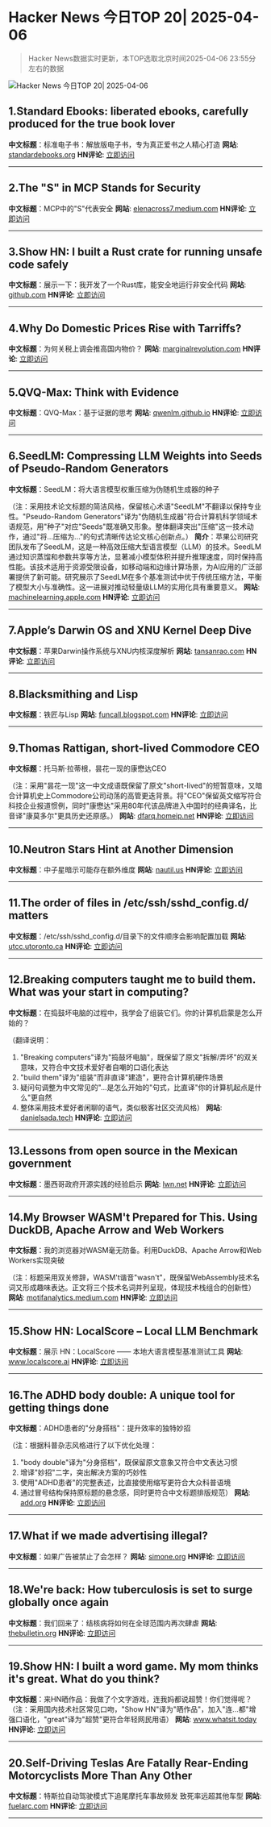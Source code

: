 # Hacker News 今日TOP 20| 2025-04-06

> Hacker News数据实时更新，本TOP选取北京时间2025-04-06 23:55分左右的数据

![Hacker News 今日TOP 20| 2025-04-06](https://img.chuhaix.com/2024/0910_imageFile-1665440404179-628424718_1725901191.png)

## 1.Standard Ebooks: liberated ebooks, carefully produced for the true book lover
**中文标题**：标准电子书：解放版电子书，专为真正爱书之人精心打造
**网站**:  <a href='https://standardebooks.org' target='_blank' rel='nofollow'>standardebooks.org</a>
**HN评论**:  <a href='https://news.ycombinator.com/item?id=43599637&utm_source=www.chuhaix.com' target='_blank' rel='nofollow'>立即访问</a>

---

## 2.The "S" in MCP Stands for Security
**中文标题**：MCP中的"S"代表安全
**网站**:  <a href='https://elenacross7.medium.com/%EF%B8%8F-the-s-in-mcp-stands-for-security-91407b33ed6b' target='_blank' rel='nofollow'>elenacross7.medium.com</a>
**HN评论**:  <a href='https://news.ycombinator.com/item?id=43600192&utm_source=www.chuhaix.com' target='_blank' rel='nofollow'>立即访问</a>

---

## 3.Show HN: I built a Rust crate for running unsafe code safely
**中文标题**：展示一下：我开发了一个Rust库，能安全地运行非安全代码
**网站**:  <a href='https://github.com/brannondorsey/mem-isolate' target='_blank' rel='nofollow'>github.com</a>
**HN评论**:  <a href='https://news.ycombinator.com/item?id=43601301&utm_source=www.chuhaix.com' target='_blank' rel='nofollow'>立即访问</a>

---

## 4.Why Do Domestic Prices Rise with Tarriffs?
**中文标题**：为何关税上调会推高国内物价？
**网站**:  <a href='https://marginalrevolution.com/marginalrevolution/2025/04/why-do-domestic-prices-rise-with-tarriffs.html' target='_blank' rel='nofollow'>marginalrevolution.com</a>
**HN评论**:  <a href='https://news.ycombinator.com/item?id=43601766&utm_source=www.chuhaix.com' target='_blank' rel='nofollow'>立即访问</a>

---

## 5.QVQ-Max: Think with Evidence
**中文标题**：QVQ-Max：基于证据的思考
**网站**:  <a href='https://qwenlm.github.io/blog/qvq-max-preview/' target='_blank' rel='nofollow'>qwenlm.github.io</a>
**HN评论**:  <a href='https://news.ycombinator.com/item?id=43570676&utm_source=www.chuhaix.com' target='_blank' rel='nofollow'>立即访问</a>

---

## 6.SeedLM: Compressing LLM Weights into Seeds of Pseudo-Random Generators
**中文标题**：SeedLM：将大语言模型权重压缩为伪随机生成器的种子

（注：采用技术论文标题的简洁风格，保留核心术语"SeedLM"不翻译以保持专业性。"Pseudo-Random Generators"译为"伪随机生成器"符合计算机科学领域术语规范，用"种子"对应"Seeds"既准确又形象。整体翻译突出"压缩"这一技术动作，通过"将...压缩为..."的句式清晰传达论文核心创新点。）
**简介**：苹果公司研究团队发布了SeedLM，这是一种高效压缩大型语言模型（LLM）的技术。SeedLM通过知识蒸馏和参数共享等方法，显著减小模型体积并提升推理速度，同时保持高性能。该技术适用于资源受限设备，如移动端和边缘计算场景，为AI应用的广泛部署提供了新可能。研究展示了SeedLM在多个基准测试中优于传统压缩方法，平衡了模型大小与准确性。这一进展对推动轻量级LLM的实用化具有重要意义。
**网站**:  <a href='https://machinelearning.apple.com/research/seedlm-compressing' target='_blank' rel='nofollow'>machinelearning.apple.com</a>
**HN评论**:  <a href='https://news.ycombinator.com/item?id=43599967&utm_source=www.chuhaix.com' target='_blank' rel='nofollow'>立即访问</a>

---

## 7.Apple’s Darwin OS and XNU Kernel Deep Dive
**中文标题**：苹果Darwin操作系统与XNU内核深度解析
**网站**:  <a href='https://tansanrao.com/blog/2025/04/xnu-kernel-and-darwin-evolution-and-architecture/' target='_blank' rel='nofollow'>tansanrao.com</a>
**HN评论**:  <a href='https://news.ycombinator.com/item?id=43597778&utm_source=www.chuhaix.com' target='_blank' rel='nofollow'>立即访问</a>

---

## 8.Blacksmithing and Lisp
**中文标题**：铁匠与Lisp
**网站**:  <a href='http://funcall.blogspot.com/2025/04/blacksmithing-and-lisp.html' target='_blank' rel='nofollow'>funcall.blogspot.com</a>
**HN评论**:  <a href='https://news.ycombinator.com/item?id=43566651&utm_source=www.chuhaix.com' target='_blank' rel='nofollow'>立即访问</a>

---

## 9.Thomas Rattigan, short-lived Commodore CEO
**中文标题**：托马斯·拉蒂根，昙花一现的康懋达CEO  

（注：采用"昙花一现"这一中文成语既保留了原文"short-lived"的短暂意味，又暗合计算机史上Commodore公司动荡的高管更迭背景。将"CEO"保留英文缩写符合科技企业报道惯例，同时"康懋达"采用80年代该品牌进入中国时的经典译名，比音译"康莫多尔"更具历史还原感。）
**网站**:  <a href='https://dfarq.homeip.net/thomas-rattigan-short-lived-commodore-ceo/' target='_blank' rel='nofollow'>dfarq.homeip.net</a>
**HN评论**:  <a href='https://news.ycombinator.com/item?id=43568711&utm_source=www.chuhaix.com' target='_blank' rel='nofollow'>立即访问</a>

---

## 10.Neutron Stars Hint at Another Dimension
**中文标题**：中子星暗示可能存在额外维度
**网站**:  <a href='https://nautil.us/neutron-stars-hint-at-another-dimension-1202180/' target='_blank' rel='nofollow'>nautil.us</a>
**HN评论**:  <a href='https://news.ycombinator.com/item?id=43600704&utm_source=www.chuhaix.com' target='_blank' rel='nofollow'>立即访问</a>

---

## 11.The order of files in /etc/ssh/sshd_config.d/ matters
**中文标题**：/etc/ssh/sshd_config.d/目录下的文件顺序会影响配置加载
**网站**:  <a href='https://utcc.utoronto.ca/~cks/space/blog/sysadmin/OpenSSHConfigOrderMatters' target='_blank' rel='nofollow'>utcc.utoronto.ca</a>
**HN评论**:  <a href='https://news.ycombinator.com/item?id=43573507&utm_source=www.chuhaix.com' target='_blank' rel='nofollow'>立即访问</a>

---

## 12.Breaking computers taught me to build them. What was your start in computing?
**中文标题**：在捣鼓坏电脑的过程中，我学会了组装它们。你的计算机启蒙是怎么开始的？  

（翻译说明：  
1. "Breaking computers"译为"捣鼓坏电脑"，既保留了原文"拆解/弄坏"的双关意味，又符合中文技术爱好者自嘲的口语化表达  
2. "build them"译为"组装"而非直译"建造"，更符合计算机硬件场景  
3. 疑问句调整为中文常见的"...是怎么开始的"句式，比直译"你的计算机起点是什么"更自然  
4. 整体采用技术爱好者闲聊的语气，类似极客社区交流风格）
**网站**:  <a href='https://danielsada.tech/blog/carreer-part-1-the-foundation-years/' target='_blank' rel='nofollow'>danielsada.tech</a>
**HN评论**:  <a href='https://news.ycombinator.com/item?id=43564625&utm_source=www.chuhaix.com' target='_blank' rel='nofollow'>立即访问</a>

---

## 13.Lessons from open source in the Mexican government
**中文标题**：墨西哥政府开源实践的经验启示
**网站**:  <a href='https://lwn.net/Articles/1013776/' target='_blank' rel='nofollow'>lwn.net</a>
**HN评论**:  <a href='https://news.ycombinator.com/item?id=43579104&utm_source=www.chuhaix.com' target='_blank' rel='nofollow'>立即访问</a>

---

## 14.My Browser WASM't Prepared for This. Using DuckDB, Apache Arrow and Web Workers
**中文标题**：我的浏览器对WASM毫无防备。利用DuckDB、Apache Arrow和Web Workers实现突破

（注：标题采用双关修辞，WASM't谐音"wasn't"，既保留WebAssembly技术名词又形成趣味表达。正文将三个技术名词并列呈现，体现技术栈组合的创新性）
**网站**:  <a href='https://motifanalytics.medium.com/my-browser-wasmt-prepared-for-this-using-duckdb-apache-arrow-and-web-workers-in-real-life-e3dd4695623d' target='_blank' rel='nofollow'>motifanalytics.medium.com</a>
**HN评论**:  <a href='https://news.ycombinator.com/item?id=43599613&utm_source=www.chuhaix.com' target='_blank' rel='nofollow'>立即访问</a>

---

## 15.Show HN: LocalScore – Local LLM Benchmark
**中文标题**：展示 HN：LocalScore —— 本地大语言模型基准测试工具
**网站**:  <a href='https://www.localscore.ai/download' target='_blank' rel='nofollow'>www.localscore.ai</a>
**HN评论**:  <a href='https://news.ycombinator.com/item?id=43572134&utm_source=www.chuhaix.com' target='_blank' rel='nofollow'>立即访问</a>

---

## 16.The ADHD body double: A unique tool for getting things done
**中文标题**：ADHD患者的"分身搭档"：提升效率的独特妙招

（注：根据科普杂志风格进行了以下优化处理：
1. "body double"译为"分身搭档"，既保留原文意象又符合中文表达习惯
2. 增译"妙招"二字，突出解决方案的巧妙性
3. 使用"ADHD患者"的完整表述，比直接使用缩写更符合大众科普语境
4. 通过冒号结构保持原标题的悬念感，同时更符合中文标题排版规范）
**网站**:  <a href='https://add.org/the-body-double/' target='_blank' rel='nofollow'>add.org</a>
**HN评论**:  <a href='https://news.ycombinator.com/item?id=43597425&utm_source=www.chuhaix.com' target='_blank' rel='nofollow'>立即访问</a>

---

## 17.What if we made advertising illegal?
**中文标题**：如果广告被禁止了会怎样？
**网站**:  <a href='https://simone.org/advertising/' target='_blank' rel='nofollow'>simone.org</a>
**HN评论**:  <a href='https://news.ycombinator.com/item?id=43595269&utm_source=www.chuhaix.com' target='_blank' rel='nofollow'>立即访问</a>

---

## 18.We're back: How tuberculosis is set to surge globally once again
**中文标题**：我们回来了：结核病将如何在全球范围内再次肆虐
**网站**:  <a href='https://thebulletin.org/2025/03/were-back-how-tuberculosis-is-set-to-surge-globally-once-again/' target='_blank' rel='nofollow'>thebulletin.org</a>
**HN评论**:  <a href='https://news.ycombinator.com/item?id=43601064&utm_source=www.chuhaix.com' target='_blank' rel='nofollow'>立即访问</a>

---

## 19.Show HN: I built a word game. My mom thinks it's great. What do you think?
**中文标题**：来HN晒作品：我做了个文字游戏，连我妈都说超赞！你们觉得呢？（注：采用国内技术社区常见口吻，"Show HN"译为"晒作品"，加入"连...都"增强口语化，"great"译为"超赞"更符合年轻网民用语）
**网站**:  <a href='https://www.whatsit.today/' target='_blank' rel='nofollow'>www.whatsit.today</a>
**HN评论**:  <a href='https://news.ycombinator.com/item?id=43593789&utm_source=www.chuhaix.com' target='_blank' rel='nofollow'>立即访问</a>

---

## 20.Self-Driving Teslas Are Fatally Rear-Ending Motorcyclists More Than Any Other
**中文标题**：特斯拉自动驾驶模式下追尾摩托车事故频发 致死率远超其他车型
**网站**:  <a href='https://fuelarc.com/news-and-features/self-driving-teslas-are-fatally-striking-motorcyclists-more-than-any-other-brand-new-analysis/' target='_blank' rel='nofollow'>fuelarc.com</a>
**HN评论**:  <a href='https://news.ycombinator.com/item?id=43601421&utm_source=www.chuhaix.com' target='_blank' rel='nofollow'>立即访问</a>

---

